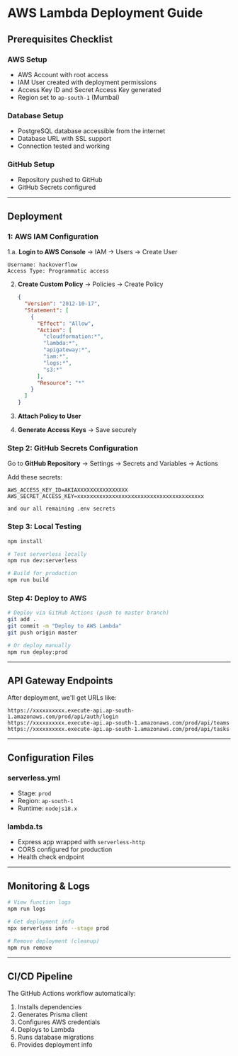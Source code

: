# AWS Lambda Deployment Guide

## Prerequisites Checklist

### AWS Setup
- AWS Account with root access
- IAM User created with deployment permissions
- Access Key ID and Secret Access Key generated
- Region set to `ap-south-1` (Mumbai)

### Database Setup
- PostgreSQL database accessible from the internet
- Database URL with SSL support
- Connection tested and working

### GitHub Setup
- Repository pushed to GitHub
- GitHub Secrets configured

---

## Deployment

### 1: AWS IAM Configuration

1.a. **Login to AWS Console** → IAM → Users → Create User
   ```
   Username: hackoverflow
   Access Type: Programmatic access
   ```

2. **Create Custom Policy** → Policies → Create Policy
   ```json
   {
     "Version": "2012-10-17",
     "Statement": [
       {
         "Effect": "Allow",
         "Action": [
           "cloudformation:*",
           "lambda:*",
           "apigateway:*",
           "iam:*",
           "logs:*",
           "s3:*"
         ],
         "Resource": "*"
       }
     ]
   }
   ```

3. **Attach Policy to User**
4. **Generate Access Keys** → Save securely

### Step 2: GitHub Secrets Configuration

Go to **GitHub Repository** → Settings → Secrets and Variables → Actions

Add these secrets:
```
AWS_ACCESS_KEY_ID=AKIAXXXXXXXXXXXXXXXX
AWS_SECRET_ACCESS_KEY=xxxxxxxxxxxxxxxxxxxxxxxxxxxxxxxxxxxxxxxx

and our all remaining .env secrets
```

### Step 3: Local Testing

```bash
npm install

# Test serverless locally
npm run dev:serverless

# Build for production
npm run build
```

### Step 4: Deploy to AWS

```bash
# Deploy via GitHub Actions (push to master branch)
git add .
git commit -m "Deploy to AWS Lambda"
git push origin master

# Or deploy manually
npm run deploy:prod
```

---

## API Gateway Endpoints

After deployment, we'll get URLs like:
```
https://xxxxxxxxxx.execute-api.ap-south-1.amazonaws.com/prod/api/auth/login
https://xxxxxxxxxx.execute-api.ap-south-1.amazonaws.com/prod/api/teams
https://xxxxxxxxxx.execute-api.ap-south-1.amazonaws.com/prod/api/tasks
```

---

## Configuration Files

### serverless.yml
- Stage: `prod`
- Region: `ap-south-1`
- Runtime: `nodejs18.x`

### lambda.ts
- Express app wrapped with `serverless-http`
- CORS configured for production
- Health check endpoint

---

## Monitoring & Logs

```bash
# View function logs
npm run logs

# Get deployment info
npx serverless info --stage prod

# Remove deployment (cleanup)
npm run remove
```

---

## CI/CD Pipeline

The GitHub Actions workflow automatically:
1. Installs dependencies
2. Generates Prisma client
3. Configures AWS credentials
4. Deploys to Lambda
5. Runs database migrations
6. Provides deployment info
